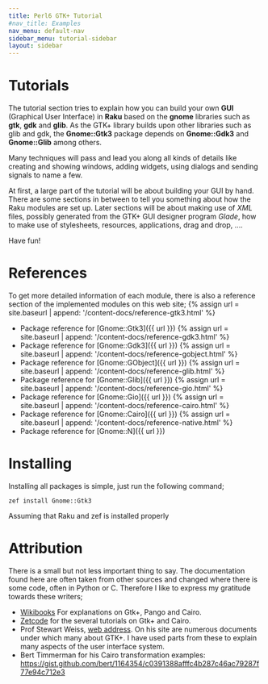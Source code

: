 ```yaml
---
title: Perl6 GTK+ Tutorial
#nav_title: Examples
nav_menu: default-nav
sidebar_menu: tutorial-sidebar
layout: sidebar
---
```

# Tutorials

The tutorial section tries to explain how you can build your own **GUI** (Graphical User Interface) in **Raku** based on the **gnome** libraries such as **gtk**, **gdk** and **glib**. As the GTK+ library builds upon other libraries such as glib and gdk, the **Gnome::Gtk3** package depends on **Gnome::Gdk3** and **Gnome::Glib** among others.

Many techniques will pass and lead you along all kinds of details like creating and showing windows, adding widgets, using dialogs and sending signals to name a few.

At first, a large part of the tutorial will be about building your GUI by hand. There are some sections in between to tell you something about how the Raku modules are set up. Later sections will be about making use of *XML* files, possibly generated from the GTK+ GUI designer program *Glade*, how to make use of stylesheets, resources, applications, drag and drop, ….

Have fun!


# References

To get more detailed information of each module, there is also a reference section of the implemented modules on this web site;
{% assign url = site.baseurl | append: '/content-docs/reference-gtk3.html' %}
* Package reference for [Gnome::Gtk3]({{ url }})
{% assign url = site.baseurl | append: '/content-docs/reference-gdk3.html' %}
* Package reference for [Gnome::Gdk3]({{ url }})
{% assign url = site.baseurl | append: '/content-docs/reference-gobject.html' %}
* Package reference for [Gnome::GObject]({{ url }})
{% assign url = site.baseurl | append: '/content-docs/reference-glib.html' %}
* Package reference for [Gnome::Glib]({{ url }})
{% assign url = site.baseurl | append: '/content-docs/reference-gio.html' %}
* Package reference for [Gnome::Gio]({{ url }})
{% assign url = site.baseurl | append: '/content-docs/reference-cairo.html' %}
* Package reference for [Gnome::Cairo]({{ url }})
{% assign url = site.baseurl | append: '/content-docs/reference-native.html' %}
* Package reference for [Gnome::N]({{ url }})

<!--{% assign url = site.baseurl | append: '/content-docs/reference-pango.html' %}
* Package reference for [Gnome::Pango]({{ url }}) -->
<!--{% assign url = site.baseurl | append: '/content-docs/reference-t.html' %}
* Package reference for [Gnome::T]({{ url }}) -->



# Installing

Installing all packages is simple, just run the following command;
```
zef install Gnome::Gtk3
```

Assuming that Raku and zef is installed properly


# Attribution

There is a small but not less important thing to say. The documentation found here are often taken from other sources and changed where there is some code, often in Python or C. Therefore I like to express my gratitude towards these writers;

* [Wikibooks](https://en.wikibooks.org/wiki/GTK%2B_By_Example) For explanations on Gtk+, Pango and Cairo.
* [Zetcode](http://zetcode.com/tutorials/gtktutorial/) for the several tutorials on Gtk+ and Cairo.
* Prof Stewart Weiss, [web address](http://www.compsci.hunter.cuny.edu/~sweiss/index.php). On his site are numerous documents under which many about GTK+. I have used parts from these to explain many aspects of the user interface system.
* Bert Timmerman for his Cairo transformation examples: https://gist.github.com/bert/1164354/c0391388afffc4b287c46ac79287f77e94c712e3
